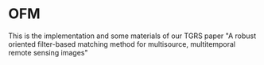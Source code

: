# OFM
This is the implementation and some materials of our TGRS paper "A robust oriented filter-based matching method for multisource, multitemporal remote sensing images"
